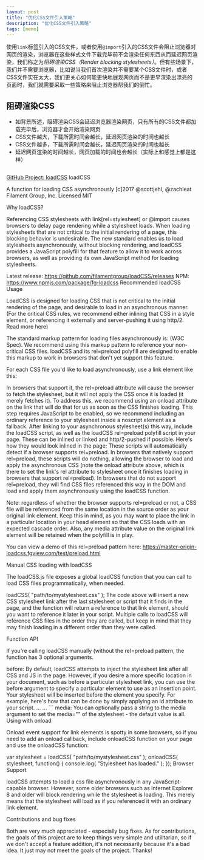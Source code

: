 ```yaml
---
layout: post
title: "优化CSS文件引入策略"
description: "优化CSS文件引入策略"
tags: [memo]
---
```


使用`link`标签引入的CSS文件，或者使用`@import`引入的CSS文件会阻止浏览器对网页的渲染，浏览器在这些样式文件下载完毕前不会渲染任何东西从而延迟网页渲染，我们称之为*阻碍渲染CSS（Render blocking stylesheets）*。但有些场景下，我们并不需要浏览器，比如说当我们首次渲染并不需要某个CSS文件时，或者CSS文件实在太大，我们更关心如何能更快地展现网页而不是更早渲染出漂亮的页面时，我们就需要采取一些策略来阻止浏览器帮我们的倒忙。

## 阻碍渲染CSS

- 如背景所述，阻碍渲染CSS会延迟浏览器渲染网页，只有所有的CSS文件都加载完毕后，浏览器才会开始渲染网页
- CSS文件越大，下载所需时间会越长，延迟网页渲染的时间也越长
- CSS文件越多，下载所需时间会越长，延迟网页渲染的时间也越长
- 延迟网页渲染的时间越长，网页加载的时间也会越长（实际上和感觉上都是这样）

## 



[GitHub Project: loadCSS](https://github.com/filamentgroup/loadCSS)
loadCSS

A function for loading CSS asynchronously [c]2017 @scottjehl, @zachleat Filament Group, Inc. Licensed MIT

Why loadCSS?

Referencing CSS stylesheets with link[rel=stylesheet] or @import causes browsers to delay page rendering while a stylesheet loads. When loading stylesheets that are not critical to the initial rendering of a page, this blocking behavior is undesirable. The new <link rel="preload"> standard enables us to load stylesheets asynchronously, without blocking rendering, and loadCSS provides a JavaScript polyfill for that feature to allow it to work across browsers, as well as providing its own JavaScript method for loading stylesheets.

Latest release: https://github.com/filamentgroup/loadCSS/releases
NPM: https://www.npmjs.com/package/fg-loadcss
Recommended loadCSS Usage

LoadCSS is designed for loading CSS that is not critical to the initial rendering of the page, and desirable to load in an asynchronous manner. (For the critical CSS rules, we recommend either inlining that CSS in a style element, or referencing it externally and server-pushing it using http/2. Read more here)

The standard markup pattern for loading files asynchronously is: <link rel="preload"> (W3C Spec). We recommend using this markup pattern to reference your non-critical CSS files. loadCSS and its rel=preload polyfill are designed to enable this markup to work in browsers that don't yet support this feature.

For each CSS file you'd like to load asynchronously, use a link element like this:

<link rel="preload" href="path/to/mystylesheet.css" as="style">
In browsers that support it, the rel=preload attribute will cause the browser to fetch the stylesheet, but it will not apply the CSS once it is loaded (it merely fetches it). To address this, we recommend using an onload attribute on the link that will do that for us as soon as the CSS finishes loading.

<link rel="preload" href="path/to/mystylesheet.css" as="style" onload="this.rel='stylesheet'">
This step requires JavaScript to be enabled, so we recommend including an ordinary reference to your stylesheet inside a noscript element as a fallback.

<link rel="preload" href="path/to/mystylesheet.css" as="style" onload="this.rel='stylesheet'">
<noscript><link rel="stylesheet" href="path/to/mystylesheet.css"></noscript>
After linking to your asynchronous stylesheet(s) this way, include the loadCSS script, as well as the loadCSS rel=preload polyfill script in your page. These can be inlined or linked and http/2-pushed if possible. Here's how they would look inlined in the page:

<link rel="preload" href="path/to/mystylesheet.css" as="style" onload="this.rel='stylesheet'">
<noscript><link rel="stylesheet" href="path/to/mystylesheet.css"></noscript>
<script>
/*! loadCSS. [c]2017 Filament Group, Inc. MIT License */
(function(){ ... }());
/*! loadCSS rel=preload polyfill. [c]2017 Filament Group, Inc. MIT License */
(function(){ ... }());
</script>
These scripts will automatically detect if a browser supports rel=preload. In browsers that natively support rel=preload, these scripts will do nothing, allowing the browser to load and apply the asynchronous CSS (note the onload attribute above, which is there to set the link's rel attribute to stylesheet once it finishes loading in browsers that support rel=preload). In browsers that do not support rel=preload, they will find CSS files referenced this way in the DOM and load and apply them asynchronously using the loadCSS function.

Note: regardless of whether the browser supports rel=preload or not, a CSS file will be referenced from the same location in the source order as your original link element. Keep this in mind, as you may want to place the link in a particular location in your head element so that the CSS loads with an expected cascade order. Also, any media attribute value on the original link element will be retained when the polyfill is in play.

You can view a demo of this rel=preload pattern here: https://master-origin-loadcss.fgview.com/test/preload.html

Manual CSS loading with loadCSS

The loadCSS.js file exposes a global loadCSS function that you can call to load CSS files programmatically, when needed.

loadCSS( "path/to/mystylesheet.css" );
The code above will insert a new CSS stylesheet link after the last stylesheet or script that it finds in the page, and the function will return a reference to that link element, should you want to reference it later in your script. Multiple calls to loadCSS will reference CSS files in the order they are called, but keep in mind that they may finish loading in a different order than they were called.

Function API

If you're calling loadCSS manually (without the rel=preload pattern, the function has 3 optional arguments.

before: By default, loadCSS attempts to inject the stylesheet link after all CSS and JS in the page. However, if you desire a more specific location in your document, such as before a particular stylesheet link, you can use the before argument to specify a particular element to use as an insertion point. Your stylesheet will be inserted before the element you specify. For example, here's how that can be done by simply applying an id attribute to your script.
... <script id="loadcss"> // load a CSS file just before the script element containing this code loadCSS( "path/to/mystylesheet.css", document.getElementById("loadcss") ); </script> ... ```
media: You can optionally pass a string to the media argument to set the media="" of the stylesheet - the default value is all.
Using with onload

Onload event support for link elements is spotty in some browsers, so if you need to add an onload callback, include onloadCSS function on your page and use the onloadCSS function:

var stylesheet = loadCSS( "path/to/mystylesheet.css" );
onloadCSS( stylesheet, function() {
	console.log( "Stylesheet has loaded." );
});
Browser Support

loadCSS attempts to load a css file asynchronously in any JavaScript-capable browser. However, some older browsers such as Internet Explorer 8 and older will block rendering while the stylesheet is loading. This merely means that the stylesheet will load as if you referenced it with an ordinary link element.

Contributions and bug fixes

Both are very much appreciated - especially bug fixes. As for contributions, the goals of this project are to keep things very simple and utilitarian, so if we don't accept a feature addition, it's not necessarily because it's a bad idea. It just may not meet the goals of the project. Thanks!